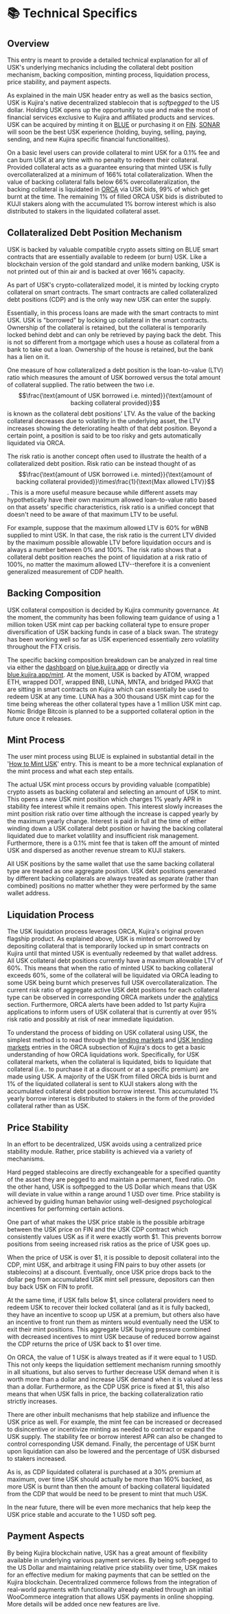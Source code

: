 # 📚 Technical Specifics

## Overview

This entry is meant to provide a detailed technical explanation for all of USK's underlying mechanics including the collateral debt position mechanism, backing composition, minting process,  liquidation process, price stability, and payment aspects.&#x20;

As explained in the main USK header entry as well as the basics section, USK is Kujira's native decentralized stablecoin that is _softpegged_ to the US dollar. Holding USK opens up the opportunity to use and make the most of financial services exclusive to Kujira and affiliated products and services. USK can be acquired by minting it on [BLUE](../blue/) or purchasing it on [FIN](../fin/). [SONAR](../kujira-wallet/) will soon be the best USK experience (holding, buying, selling, paying, sending, and new Kujira specific financial functionalities).

On a basic level users can provide collateral to mint USK for a 0.1% fee and can burn USK at any time with no penalty to redeem their collateral. Provided collateral acts as a guarantee ensuring that minted USK is fully overcollateralized at a minimum of 166% total collateralization. When the value of backing collateral falls below 66% overcollateralization, the backing collateral is liquidated in [ORCA](../orca/) via USK bids, 99% of which get burnt at the time. The remaining 1% of filled ORCA USK bids is distributed to KUJI stakers along with the accumulated 1% borrow interest which is also distributed to stakers in the liquidated collateral asset.&#x20;

## Collateralized Debt Position Mechanism&#x20;

USK is backed by valuable compatible crypto assets sitting on BLUE smart contracts that are essentially available to redeem (or burn) USK. Like a blockchain version of the gold standard and unlike modern banking, USK is not printed out of thin air and is backed at over 166% capacity.

As part of USK's crypto-collateralized model, it is minted by locking crypto collateral on smart contracts. The smart contracts are called collateralized debt positions (CDP) and is the only way new USK can enter the supply.

Essentially, in this process loans are made with the smart contracts to mint USK. USK is "borrowed" by locking up collateral in the smart contracts. Ownership of the collateral is retained, but the collateral is temporarily locked behind debt and can only be retrieved by paying back the debt. This is not so different from a mortgage which uses a house as collateral from a bank to take out a loan. Ownership of the house is retained, but the bank has a lien on it.&#x20;

One measure of how collateralized a debt position is the loan-to-value (LTV) ratio which measures the amount of USK borrowed versus the total amount of collateral supplied. The ratio between the two i.e. $$\frac{\text{amount of USK borrowed i.e. minted}}{\text{amount of backing collateral provided}}$$is known as the collateral debt positions' LTV. As the value of the backing collateral decreases due to volatility in the underlying asset, the LTV increases showing the deteriorating health of that debt position. Beyond a certain point, a position is said to be too risky and gets automatically liquidated via ORCA.&#x20;

The risk ratio is another concept often used to illustrate the health of a collateralized debt position. Risk ratio can be instead thought of as $$\frac{\text{amount of USK borrowed i.e. minted}}{\text{amount of backing collateral provided}}\times\frac{1}{\text{Max allowed LTV}}$$. This is a more useful measure because while different assets may hypothetically have their own maximum allowed loan-to-value ratio based on that assets' specific characteristics, risk ratio is a unified concept that doesn't need to be aware of that maximum LTV to be useful.

For example, suppose that the maximum allowed LTV is 60% for wBNB supplied to mint USK. In that case, the risk ratio is the current LTV divided by the maximum possible allowable LTV before liquidation occurs and is always a number between 0% and 100%. The risk ratio shows that a collateral debt position reaches the point of liquidation at a risk ratio of 100%, no matter the maximum allowed LTV--therefore it is a convenient generalized measurement of CDP health.  &#x20;

## Backing Composition&#x20;

USK collateral composition is decided by Kujira community governance. At the moment, the community has been following team guidance of using a 1 million token USK mint cap per backing collateral type to ensure proper diversification of USK backing funds in case of a black swan. The strategy has been working well so far as USK experienced essentially zero volatility throughout the FTX crisis.

The specific backing composition breakdown can be analyzed in real time via either the [dashboard](../bow/dashboard.md) on [blue.kujira.app](https://blue.kujira.app/) or directly via [blue.kujira.app/mint](https://blue.kujira.app/mint). At the moment, USK is backed by ATOM, wrapped ETH, wrapped DOT, wrapped BNB, LUNA, MNTA, and bridged PAXG that are sitting in smart contracts on Kujira which can essentially be used to redeem USK at any time. LUNA has a 300 thousand USK mint cap for the time being whereas the other collateral types have a 1 million USK mint cap. Nomic Bridge Bitcoin is planned to be a supported collateral option in the future once it releases.

## Mint Process

The user mint process using BLUE is explained in substantial detail in the '[How to Mint USK](how-to-mint-usk.md)' entry. This is meant to be a more technical explanation of the mint process and what each step entails.&#x20;

The actual USK mint process occurs by providing valuable (compatible) crypto assets as backing collateral and selecting an amount of USK to mint. This opens a new USK mint position which charges 1% yearly APR in stability fee interest while it remains open. This interest slowly increases the mint position risk ratio over time although the increase is capped yearly by the maximum yearly change. Interest is paid in full at the time of either winding down a USK collateral debt position or having the backing collateral liquidated due to market volatility and insufficient risk management. Furthermore, there is a 0.1% mint fee that is taken off the amount of minted USK and dispersed as another revenue stream to KUJI stakers.&#x20;

All USK positions by the same wallet that use the same backing collateral type are treated as one aggregate position. USK debt positions generated by different backing collaterals are always treated as separate (rather than combined) positions no matter whether they were performed by the same wallet address. &#x20;

## Liquidation Process

The USK liquidation process leverages ORCA, Kujira's original proven flagship product. As explained above, USK is minted or borrowed by depositing collateral that is temporarily locked up in smart contracts on Kujira until that minted USK is eventually redeemed by that wallet address. All USK collateral debt positions currently have a maximum allowable LTV of 60%. This means that when the ratio of minted USK to backing collateral exceeds 60%, some of the collateral will be liquidated via ORCA leading to some USK being burnt which preserves full USK overcollateralization. The current risk ratio of aggregate active USK debt positions for each collateral type can be observed in corresponding ORCA markets under the [analytics](../orca/basics/lending-markets/analytics.md) section. Furthermore, ORCA alerts have been added to 1st party Kujira applications to inform users of USK collateral that is currently at over 95% risk ratio and possibly at risk of near immediate liquidation.&#x20;

To understand the process of bidding on USK collateral using USK, the simplest method is to read through the [lending markets](../orca/basics/lending-markets/) and [USK lending markets](../orca/basics/lending-markets/usk-lending-markets/) entries in the ORCA subsection of Kujira's docs to get a basic understanding of how ORCA liquidations work. Specifically, for USK collateral markets, when the collateral is liquidated, bids to liquidate that collateral (i.e.. to purchase it at a discount or at a specific premium) are made using USK. A majority of the USK from filled ORCA bids is burnt and 1% of the liquidated collateral is sent to KUJI stakers along with the accumulated collateral debt position borrow interest. This accumulated 1% yearly borrow interest is distributed to stakers in the form of the provided collateral rather than as USK.&#x20;

## Price Stability

In an effort to be decentralized, USK avoids using a centralized price stability module. Rather, price stability is achieved via a variety of mechanisms.&#x20;

Hard pegged stablecoins are directly exchangeable for a specified quantity of the asset they are pegged to and maintain a permanent, fixed ratio. On the other hand, USK is softpegged to the US Dollar which means that USK will deviate in value within a range around 1 USD over time. Price stability is achieved by guiding human behavior using well-designed psychological incentives for performing certain actions.

One part of what makes the USK price stable is the possible arbitrage between the USK price on FIN and the USK CDP contract which consistently values USK as if it were exactly worth $1. This prevents borrow positions from seeing increased risk ratios as the price of USK goes up.

When the price of USK is over $1, it is possible to deposit collateral into the CDP, mint USK, and arbitrage it using FIN pairs to buy other assets (or stablecoins) at a discount. Eventually, once USK price drops back to the dollar peg from accumulated USK mint sell pressure, depositors can then buy back USK on FIN to profit.

At the same time, if USK falls below $1, since collateral providers need to redeem USK to recover their locked collateral (and as it is fully backed), they have an incentive to scoop up USK at a premium, but others also have an incentive to front run them as minters would eventually need the USK to exit their mint positions. This aggregate USK buying pressure combined with decreased incentives to mint USK because of reduced borrow against the CDP returns the price of USK back to $1 over time. &#x20;

On ORCA, the value of 1 USK is always treated as if it were equal to 1 USD. This not only keeps the liquidation settlement mechanism running smoothly in all situations, but also serves to further decrease USK demand when it is worth more than a dollar and increase USK demand when it is valued at less than a dollar. Furthermore, as the CDP USK price is fixed at $1, this also means that when USK falls in price, the backing collateralization ratio strictly increases.

There are other inbuilt mechanisms that help stabilize and influence the USK price as well. For example, the mint fee can be increased or decreased to disincentive or incentivize minting as needed to contract or expand the USK supply. The stability fee or borrow interest APR can also be changed to control corresponding USK demand. Finally, the percentage of USK burnt upon liquidation can also be lowered and the percentage of USK disbursed to stakers increased.

As is, as CDP liquidated collateral is purchased at a 30% premium at maximum, over time USK should actually be more than 160% backed, as more USK is burnt than then the amount of backing collateral liquidated from the CDP that would be need to be present to mint that much USK.

In the near future, there will be even more mechanics that help keep the USK price stable and accurate to the 1 USD soft peg.&#x20;

## Payment Aspects

By being Kujira blockchain native, USK has a great amount of flexibility available in underlying various payment services. By being soft-pegged to the US Dollar and maintaining relative price stability over time, USK makes for an effective medium for making payments that can be settled on the Kujira blockchain. Decentralized commerce follows from the integration of real-world payments with functionality already enabled through an initial WooCommerce integration that allows USK payments in online shopping. More details will be added once new features are live.
